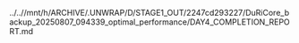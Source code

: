 ../..//mnt/h/ARCHIVE/.UNWRAP/D/STAGE1_OUT/2247cd293227/DuRiCore_backup_20250807_094339_optimal_performance/DAY4_COMPLETION_REPORT.md